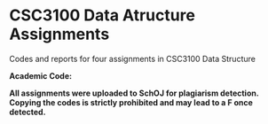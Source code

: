 # CSC3100 Data Atructure Assignments
Codes and reports for four assignments in CSC3100 Data Structure

**Academic Code:**

**All assignments were uploaded to SchOJ for plagiarism detection. Copying the codes is strictly prohibited and may lead to a F once detected.** 

